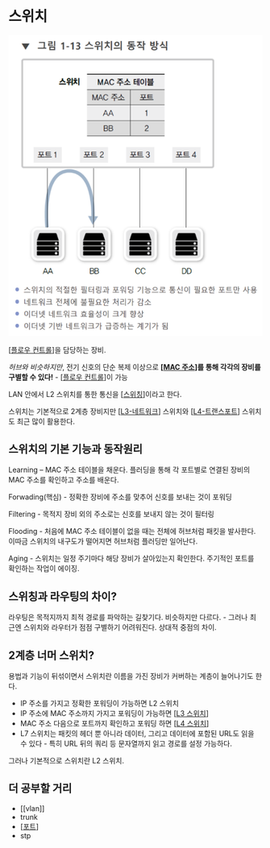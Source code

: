 # 스위치
![스위치의 동작 방식](../attachments/2022-09-14-17-39-54.png)

[[플로우 컨트롤]]을 담당하는 장비.

*허브와 비슷하지만*, 전기 신호의 단순 복제 이상으로 **[[MAC 주소]]를 통해 각각의 장비를 구별할 수 있다!** - [[플로우 컨트롤]]이 가능 

LAN 안에서 L2 스위치를 통한 통신을 [[스위칭]]이라고 한다.

스위치는 기본적으로 2계층 장비지만 [[L3-네트워크]] 스위치와 [[L4-트랜스포트]] 스위치도 최근 많이 활용한다.  

 

## 스위치의 기본 기능과 동작원리  

Learning – MAC 주소 테이블을 채운다. 플러딩을 통해 각 포트별로 연결된 장비의 MAC 주소를 확인하고 주소를 배운다.  

Forwading(핵심) - 정확한 장비에 주소를 맞추어 신호를 보내는 것이 포워딩 

Filtering - 목적지 장비 외의 주소로는 신호를 보내지 않는 것이 필터링 

Flooding - 처음에 MAC 주소 테이블이 없을 때는 전체에 허브처럼 패킷을 발사한다. 이따금 스위치의 내구도가 떨어지면 허브처럼 플러딩만 일어난다.  

Aging - 스위치는 일정 주기마다 해당 장비가 살아있는지 확인한다. 주기적인 포트를 확인하는 작업이 에이징.  


## 스위칭과 라우팅의 차이? 
라우팅은 목적지까지 최적 경로를 파악하는 길찾기다. 비슷하지만 다르다. - 그러나 최근엔 스위치와 라우터가 점점 구별하기 어려워진다. 상대적 중점의 차이.  


## 2계층 너머 스위치?

용법과 기능이 뒤섞이면서 스위치란 이름을 가진 장비가 커버하는 계층이 늘어나기도 한다. 

- IP 주소를 가지고 정확한 포워딩이 가능하면 L2 스위치 
- IP 주소에 MAC 주소까지 가지고 포워딩이 가능하면 [[L3 스위치]]
- MAC 주소 다음으로 포트까지 확인하고 포워딩 하면 [[L4 스위치]]  
- L7 스위치는 패킷의 헤더 뿐 아니라 데이터, 그리고 데이터에 포함된 URL도 읽을 수 있다 - 특히 URL 뒤의 쿼리 등 문자열까지 읽고 경로를 설정 가능하다.   

 

그러나 기본적으로 스위치란 L2 스위치.

## 더 공부할 거리
- [[vlan]]
- trunk
- [[포트]]
- stp



[//begin]: # "Autogenerated link references for markdown compatibility"
[플로우 컨트롤]: <플로우 컨트롤.md> "플로우 컨트롤"
[MAC 주소]: <MAC 주소.md> "MAC 주소"
[스위칭]: 스위칭.md "스위칭"
[L3-네트워크]: L3-네트워크.md "L3-네트워크"
[L4-트랜스포트]: L4-트랜스포트.md "L4-트랜스포트"
[L3 스위치]: <L3 스위치.md> "L3 스위치"
[L4 스위치]: <L4 스위치.md> "L4 스위치"
[포트]: 포트.md "포트"
[//end]: # "Autogenerated link references"